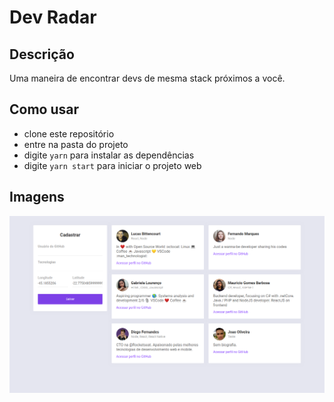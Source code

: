 # Dev Radar

## Descrição

Uma maneira de encontrar devs de mesma stack próximos a você.

## Como usar

- clone este repositório
- entre na pasta do projeto
- digite `yarn` para instalar as dependências
- digite `yarn start` para iniciar o projeto web 

## Imagens

![dev-radar-web](images/dev-radar-web.png)

